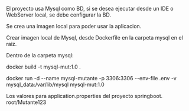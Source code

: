 
El proyecto usa Mysql como BD, si se desea ejecutar desde un IDE o WebServer local, se debe configurar la BD.

Se crea una imagen local para poder usar la aplicacion.

Crear imagen local de Mysql, desde Dockerfile en la carpeta mysql en el raiz.

Dentro de la carpeta mysql:

docker build -t mysql-mut:1.0 .  


docker run -d --name mysql-mutante -p 3306:3306  --env-file .env -v mysql_data:/var/lib/mysql mysql-mut:1.0

Los valores para application.properties del proyecto springboot.
root/Mutante123
